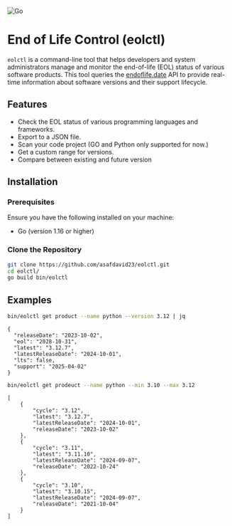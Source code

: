![Go](https://img.shields.io/badge/go-%2300ADD8.svg?style=for-the-badge&logo=go&logoColor=white)

# End of Life Control (eolctl)

`eolctl` is a command-line tool that helps developers and system administrators manage and monitor the end-of-life (EOL) status of various software products. This tool queries the [endoflife.date](https://endoflife.date/) API to provide real-time information about software versions and their support lifecycle.

## Features

- Check the EOL status of various programming languages and frameworks.
- Export to a JSON file.
- Scan your code project (GO and Python only supported for now.)
- Get a custom range for versions.
- Compare between existing and future version

## Installation

### Prerequisites

Ensure you have the following installed on your machine:

- Go (version 1.16 or higher)

### Clone the Repository

```bash
git clone https://github.com/asafdavid23/eolctl.git
cd eolctl/
go build bin/eolctl
```


## Examples

```bash
bin/eolctl get product --name python --version 3.12 | jq

```

```
{
  "releaseDate": "2023-10-02",
  "eol": "2028-10-31",
  "latest": "3.12.7",
  "latestReleaseDate": "2024-10-01",
  "lts": false,
  "support": "2025-04-02"
}

```

```bash
bin/eolctl get prodeuct --name python --min 3.10 --max 3.12
```

```
[
    {
        "cycle": "3.12",
        "latest": "3.12.7",
        "latestReleaseDate": "2024-10-01",
        "releaseDate": "2023-10-02"
    },
    {
        "cycle": "3.11",
        "latest": "3.11.10",
        "latestReleaseDate": "2024-09-07",
        "releaseDate": "2022-10-24"
    },
    {
        "cycle": "3.10",
        "latest": "3.10.15",
        "latestReleaseDate": "2024-09-07",
        "releaseDate": "2021-10-04"
    }
]
```